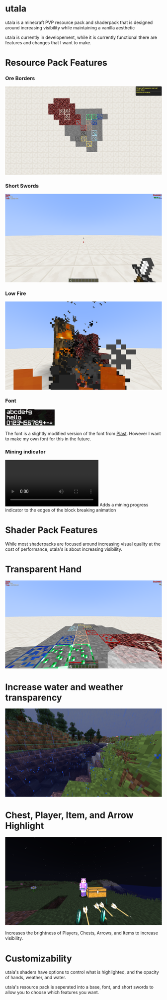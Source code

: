 # utala
utala is a minecraft PVP resource pack and shaderpack that is designed around increasing visibility while maintaining a vanilla aesthetic

utala is currently in developement, while it is currently functional there are features and changes that I want to make.

# Resource Pack Features
### Ore Borders
![](images/oreborder.png)

### Short Swords
![](images/shortsword.png)

### Low Fire
![](images/shortfire.png)

### Font
![](images/font.png)

The font is a slightly modified version of the font from [Plast](https://github.com/Plastix/Plast-Pack). However I want to make my own font for this in the future.

### Mining indicator
![](images/mining.webm)
Adds a mining progress indicator to the edges of the block breaking animation

# Shader Pack Features
While most shaderpacks are focused around increasing visual quality at the cost of performance, utala's is about increasing visibility.

# Transparent Hand
![](images/handopacity.png)

# Increase water and weather transparency
![](images/opacity.png)

# Chest, Player, Item, and Arrow Highlight
![](images/highlighting.png)

Increases the brightness of Players, Chests, Arrows, and Items to increase visibility.

# Customizability

utala's shaders have options to control what is highlighted, and the opacity of hands, weather, and water.

utala's resource pack is seperated into a base, font, and short swords to allow you to choose which features you want.
